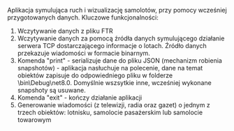 Aplikacja symulująca ruch i wizualizację samolotów, przy pomocy wcześniej przygotowanych danych. 
Kluczowe funkcjonalności:
1. Wczytywanie danych z pliku FTR
2. Wczytywanie danych za pomocą źródła danych symulującego działanie serwera TCP dostarczającego informacje o lotach. Źródło danych przekazuje wiadomości w formacie binarnym.
3. Komenda "print" - serializuje dane do pliku JSON (mechanizm robienia snapshotów) - aplikacja nasłuchuje na polecenie, dane na temat obiektów zapisuje do odpowiedniego pliku
w folderze \bin\Debug\net8.0. Domyślnie wszsytkie inne, wcześniej wykonane snapshoty są usuwane.
4. Komenda "exit" - kończy działanie aplikacji
5. Generowanie wiadomości (z telewizji, radia oraz gazet) o jednym z trzech obiektów: lotnisku, samolocie pasażerskim lub samolocie towarowym
